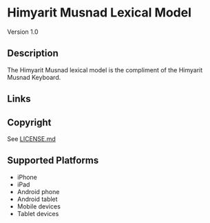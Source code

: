 Himyarit Musnad Lexical Model
=============================

Version 1.0

Description
-----------
The Himyarit Musnad lexical model is the compliment of the Himyarit Musnad Keyboard.

Links
-----

Copyright
---------
See [LICENSE.md](LICENSE.md)

Supported Platforms
-------------------
 * iPhone
 * iPad
 * Android phone
 * Android tablet
 * Mobile devices
 * Tablet devices

